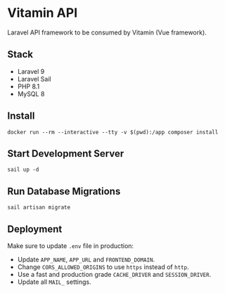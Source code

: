 # Vitamin API

Laravel API framework to be consumed by Vitamin (Vue framework).

## Stack

- Laravel 9
- Laravel Sail
- PHP 8.1
- MySQL 8

## Install

```shell
docker run --rm --interactive --tty -v $(pwd):/app composer install
```

## Start Development Server

```shell
sail up -d
```

## Run Database Migrations

```shell
sail artisan migrate
```

## Deployment

Make sure to update `.env` file in production:

- Update `APP_NAME`, `APP_URL` and `FRONTEND_DOMAIN`.
- Change `CORS_ALLOWED_ORIGINS` to use `https` instead of `http`.
- Use a fast and production grade `CACHE_DRIVER` and `SESSION_DRIVER`.
- Update all `MAIL_` settings.
